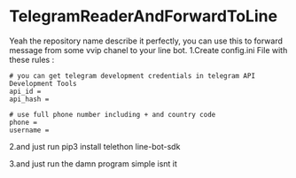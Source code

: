 # TelegramReaderAndForwardToLine
Yeah the repository name describe it perfectly, you can use this to forward message from some vvip chanel to your line bot.
1.Create config.ini File with these rules :

```[Telegram]
# you can get telegram development credentials in telegram API Development Tools
api_id = 
api_hash = 

# use full phone number including + and country code
phone = 
username = 
```

2.and just run pip3 install telethon line-bot-sdk

3.and just run the damn program simple isnt it

